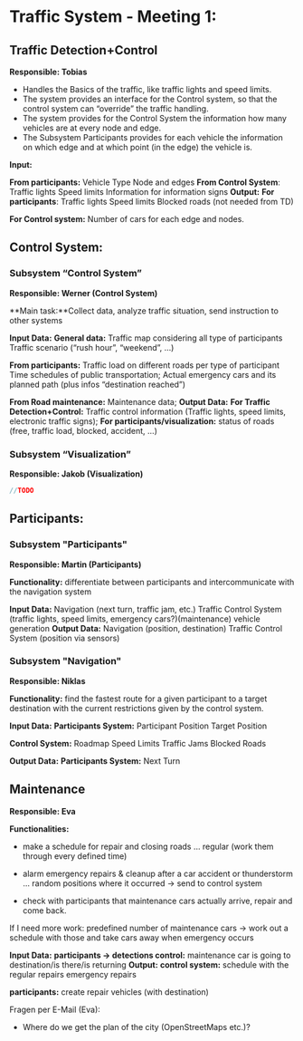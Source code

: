 # Traffic System - Meeting 1:



## Traffic Detection+Control

**Responsible: Tobias**

+ Handles the Basics of the traffic, like traffic lights and speed limits.
+ The system provides an interface for the Control system, so that the control system can “override” the traffic handling.
+ The system provides for the Control System the information how many vehicles are at every node and edge.
+ The Subsystem Participants provides for each vehicle the information on which edge and at which point (in the edge) the vehicle is.

**Input:** 

**From participants:**
Vehicle Type
Node and edges
**From Control System**:
Traffic lights Speed limits
Information for information signs
**Output:**
**For participants**:
Traffic lights
Speed limits
Blocked roads (not needed from TD)

**For Control system:**
Number of cars for each edge and nodes.

## Control System:

### **Subsystem “Control System”**

**Responsible: Werner (Control System)**

**Main task:**Collect data, analyze traffic situation, send instruction to other systems

**Input Data:**
**General data:**
Traffic map considering all type of participants
Traffic scenario (“rush hour”, “weekend”, …)

**From participants:**
Traffic load on different roads per type of participant
Time schedules of public transportation;
Actual emergency cars and its planned path (plus infos “destination reached”)

**From Road maintenance:**
Maintenance data; 
**Output Data:** 
**For Traffic Detection+Control:**
Traffic control information (Traffic lights, speed limits, electronic traffic signs); 
**For participants/visualization:**
status of roads (free, traffic load, blocked, accident, …) 

### **Subsystem “Visualization”**

**Responsible: Jakob (Visualization)**

```java
//TODO
```



## Participants:

### Subsystem "Participants"

**Responsible: Martin (Participants)**

**Functionality:** differentiate between participants and intercommunicate with the navigation system

**Input Data:** 
Navigation (next turn, traffic jam, etc.) 
Traffic Control System (traffic lights, speed limits, emergency cars?)(maintenance) vehicle generation
**Output Data:** 
Navigation (position, destination)
Traffic Control System (position via sensors)

### Subsystem "Navigation"

**Responsible: Niklas**

**Functionality:** find the fastest route for a given participant to a target destination with the current restrictions given by the control system.

**Input Data:** 
**Participants System:**
Participant Position
Target Position

**Control System:**
Roadmap
Speed Limits
Traffic Jams
Blocked Roads

**Output Data:**
**Participants System:**
Next Turn

## Maintenance

**Responsible: Eva**

**Functionalities:**

+ make a schedule for repair and closing roads … regular (work them through every defined time)

+ alarm emergency repairs & cleanup after a car accident or thunderstorm … random positions where it occurred → send to control system

+ check with participants that maintenance cars actually arrive, repair and come back.

If I need more work: predefined number of maintenance cars → work out a schedule with those and take cars away when emergency occurs

**Input Data:** 
**participants → detections control:** maintenance car is going to destination/is there/is returning
**Output:** 
**control system:** 
schedule with the regular repairs 
emergency repairs 

**participants:**
create repair vehicles (with destination)







Fragen per E-Mail (Eva):

+ Where do we get the plan of the city (OpenStreetMaps etc.)?